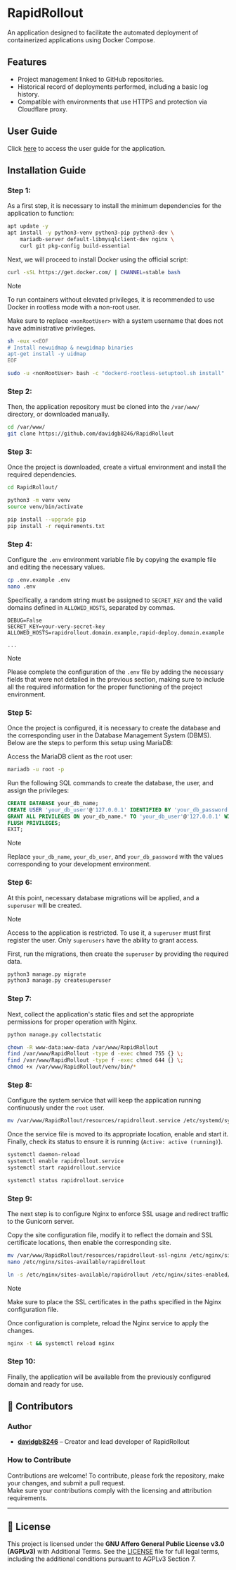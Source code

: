 # RapidRollout
An application designed to facilitate the automated deployment of containerized applications using Docker Compose.

## Features

- Project management linked to GitHub repositories.
- Historical record of deployments performed, including a basic log history.
- Compatible with environments that use HTTPS and protection via Cloudflare proxy.

## User Guide
Click [here](https://github.com/davidgb8246/RapidRollout/wiki) to access the user guide for the application.

## Installation Guide

### Step 1:
As a first step, it is necessary to install the minimum dependencies for the application to function:
```bash
apt update -y
apt install -y python3-venv python3-pip python3-dev \
    mariadb-server default-libmysqlclient-dev nginx \
    curl git pkg-config build-essential
```

Next, we will proceed to install Docker using the official script:
```bash
curl -sSL https://get.docker.com/ | CHANNEL=stable bash
```

> [!NOTE]  
> To run containers without elevated privileges, it is recommended to use Docker in rootless mode with a non-root user.
> 
> Make sure to replace `<nonRootUser>` with a system username that does not have administrative privileges.
>
> ```bash
> sh -eux <<EOF
> # Install newuidmap & newgidmap binaries
> apt-get install -y uidmap
> EOF
>
> sudo -u <nonRootUser> bash -c "dockerd-rootless-setuptool.sh install"
> ```

### Step 2:
Then, the application repository must be cloned into the `/var/www/` directory, or downloaded manually.
```bash
cd /var/www/
git clone https://github.com/davidgb8246/RapidRollout
```

### Step 3:
Once the project is downloaded, create a virtual environment and install the required dependencies.
```bash
cd RapidRollout/

python3 -m venv venv
source venv/bin/activate

pip install --upgrade pip
pip install -r requirements.txt
```

### Step 4:
Configure the `.env` environment variable file by copying the example file and editing the necessary values.
```bash
cp .env.example .env
nano .env
```

Specifically, a random string must be assigned to `SECRET_KEY` and the valid domains defined in `ALLOWED_HOSTS`, separated by commas.
```env
DEBUG=False
SECRET_KEY=your-very-secret-key
ALLOWED_HOSTS=rapidrollout.domain.example,rapid-deploy.domain.example

...
```
> [!NOTE]  
> Please complete the configuration of the `.env` file by adding the necessary fields that were not detailed in the previous section, making sure to include all the required information for the proper functioning of the project environment.

### Step 5:
Once the project is configured, it is necessary to create the database and the corresponding user in the Database Management System (DBMS).
Below are the steps to perform this setup using MariaDB:

Access the MariaDB client as the root user:
```bash
mariadb -u root -p
```

Run the following SQL commands to create the database, the user, and assign the privileges:

```sql
CREATE DATABASE your_db_name;
CREATE USER 'your_db_user'@'127.0.0.1' IDENTIFIED BY 'your_db_password';
GRANT ALL PRIVILEGES ON your_db_name.* TO 'your_db_user'@'127.0.0.1' WITH GRANT OPTION;
FLUSH PRIVILEGES;
EXIT;
```

> [!NOTE]  
> Replace `your_db_name`, `your_db_user`, and `your_db_password` with the values corresponding to your development environment.

### Step 6:
At this point, necessary database migrations will be applied, and a `superuser` will be created.

> [!NOTE]  
> Access to the application is restricted. To use it, a `superuser` must first register the user. Only `superusers` have the ability to grant access.

First, run the migrations, then create the `superuser` by providing the required data.
```bash
python3 manage.py migrate
python3 manage.py createsuperuser
```

### Step 7:
Next, collect the application's static files and set the appropriate permissions for proper operation with Nginx.
```bash
python manage.py collectstatic

chown -R www-data:www-data /var/www/RapidRollout
find /var/www/RapidRollout -type d -exec chmod 755 {} \;
find /var/www/RapidRollout -type f -exec chmod 644 {} \;
chmod +x /var/www/RapidRollout/venv/bin/*
```

### Step 8:
Configure the system service that will keep the application running continuously under the `root` user.
```bash
mv /var/www/RapidRollout/resources/rapidrollout.service /etc/systemd/system/
```

Once the service file is moved to its appropriate location, enable and start it. Finally, check its status to ensure it is running (`Active: active (running)`).
```bash
systemctl daemon-reload
systemctl enable rapidrollout.service
systemctl start rapidrollout.service

systemctl status rapidrollout.service
```

### Step 9:
The next step is to configure Nginx to enforce SSL usage and redirect traffic to the Gunicorn server.

Copy the site configuration file, modify it to reflect the domain and SSL certificate locations, then enable the corresponding site.
```bash
mv /var/www/RapidRollout/resources/rapidrollout-ssl-nginx /etc/nginx/sites-available/rapidrollout
nano /etc/nginx/sites-available/rapidrollout

ln -s /etc/nginx/sites-available/rapidrollout /etc/nginx/sites-enabled/
```

> [!NOTE]  
> Make sure to place the SSL certificates in the paths specified in the Nginx configuration file.

Once configuration is complete, reload the Nginx service to apply the changes.
```bash
nginx -t && systemctl reload nginx
```

### Step 10:
Finally, the application will be available from the previously configured domain and ready for use.

## 👥 Contributors

### Author
- **[davidgb8246](https://github.com/davidgb8246)** – Creator and lead developer of RapidRollout

### How to Contribute
Contributions are welcome! To contribute, please fork the repository, make your changes, and submit a pull request.  
Make sure your contributions comply with the licensing and attribution requirements.

---

## 📄 License

This project is licensed under the **GNU Affero General Public License v3.0 (AGPLv3)** with Additional Terms.
See the [LICENSE](./LICENSE) file for full legal terms, including the additional conditions pursuant to AGPLv3 Section 7.
